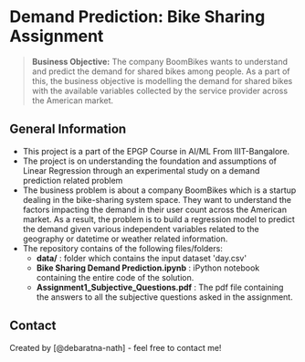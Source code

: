 # Demand Prediction: Bike Sharing Assignment
> **Business Objective:** The company BoomBikes wants to understand and predict the demand for shared bikes among people. 
As a part of this, the business objective is modelling the demand for shared bikes with the available variables collected by the service provider across the American market.


<!-- You can include any other section that is pertinent to your problem -->

## General Information
- This project is a part of the EPGP Course in AI/ML From IIIT-Bangalore.
- The project is on understanding the foundation and assumptions of Linear Regression through an experimental study on a demand prediction related problem
- The business problem is about a company BoomBikes which is a startup dealing in the bike-sharing system space. They want to understand the factors impacting the demand in their user count across the American market. As a result, the problem is to build a regression model to predict the demand given various independent variables related to the geography or datetime or weather related information.
- The repository contains of the following files/folders:
    - **data/** : folder which contains the input dataset 'day.csv'
    - **Bike Sharing Demand Prediction.ipynb** : iPython notebook containing the entire code of the solution.
    - **Assignment1_Subjective_Questions.pdf** : The pdf file containing the answers to all the subjective questions asked in the assignment.




## Contact
Created by [@debaratna-nath] - feel free to contact me!


<!-- Optional -->
<!-- ## License -->
<!-- This project is open source and available under the [... License](). -->

<!-- You don't have to include all sections - just the one's relevant to your project -->
